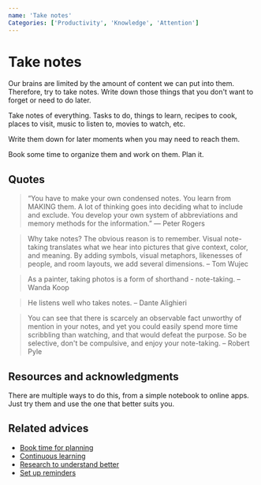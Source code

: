 ```yaml
---
name: 'Take notes'
Categories: ['Productivity', 'Knowledge', 'Attention']
---
```

# Take notes

Our brains are limited by the amount of content we can put into them. Therefore, try to take notes. Write down those things that you don't want to forget or need to do later.

Take notes of everything. Tasks to do, things to learn, recipes to cook, places to visit, music to listen to, movies to watch, etc.

Write them down for later moments when you may need to reach them.

Book some time to organize them and work on them. Plan it.

## Quotes

> “You have to make your own condensed notes. You learn from MAKING them. A lot of thinking goes into deciding what to include and exclude. You develop your own system of abbreviations and memory methods for the information.” ― Peter Rogers

> Why take notes? The obvious reason is to remember. Visual note-taking translates what we hear into pictures that give context, color, and meaning. By adding symbols, visual metaphors, likenesses of people, and room layouts, we add several dimensions. – Tom Wujec

> As a painter, taking photos is a form of shorthand - note-taking. – Wanda Koop

> He listens well who takes notes. – Dante Alighieri

> You can see that there is scarcely an observable fact unworthy of mention in your notes, and yet you could easily spend more time scribbling than watching, and that would defeat the purpose. So be selective, don't be compulsive, and enjoy your note-taking. – Robert Pyle

## Resources and acknowledgments

There are multiple ways to do this, from a simple notebook to online apps. Just try them and use the one that better suits you.

## Related advices

- [Book time for planning](Book%20time%20for%20planning/index.md)
- [Continuous learning](Continuous%20learning/index.md)
- [Research to understand better](Research%20to%20understand%20better/index.md)
- [Set up reminders](Set%20up%20reminders/index.md)